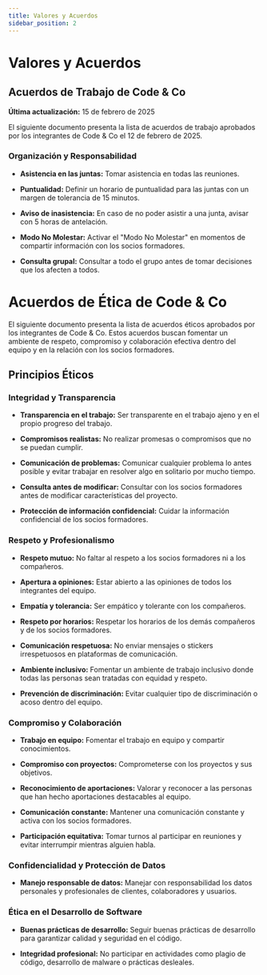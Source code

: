 ```yaml
---
title: Valores y Acuerdos
sidebar_position: 2
---
```


# Valores y Acuerdos

## Acuerdos de Trabajo de Code & Co

**Última actualización:** 15 de febrero de 2025

El siguiente documento presenta la lista de acuerdos de trabajo aprobados por los integrantes de Code & Co el 12 de febrero de 2025.

### Organización y Responsabilidad

- **Asistencia en las juntas:** Tomar asistencia en todas las reuniones.

- **Puntualidad:** Definir un horario de puntualidad para las juntas con un margen de tolerancia de 15 minutos.

- **Aviso de inasistencia:** En caso de no poder asistir a una junta, avisar con 5 horas de antelación.

- **Modo No Molestar:** Activar el "Modo No Molestar" en momentos de compartir información con los socios formadores.

- **Consulta grupal:** Consultar a todo el grupo antes de tomar decisiones que los afecten a todos.

# Acuerdos de Ética de Code & Co

El siguiente documento presenta la lista de acuerdos éticos aprobados por los integrantes de Code & Co. Estos acuerdos buscan fomentar un ambiente de respeto, compromiso y colaboración efectiva dentro del equipo y en la relación con los socios formadores.

## Principios Éticos

### Integridad y Transparencia

- **Transparencia en el trabajo:** Ser transparente en el trabajo ajeno y en el propio progreso del trabajo.

- **Compromisos realistas:** No realizar promesas o compromisos que no se puedan cumplir.

- **Comunicación de problemas:** Comunicar cualquier problema lo antes posible y evitar trabajar en resolver algo en solitario por mucho tiempo.

- **Consulta antes de modificar:** Consultar con los socios formadores antes de modificar características del proyecto.

- **Protección de información confidencial:** Cuidar la información confidencial de los socios formadores.

### Respeto y Profesionalismo

- **Respeto mutuo:** No faltar al respeto a los socios formadores ni a los compañeros.

- **Apertura a opiniones:** Estar abierto a las opiniones de todos los integrantes del equipo.

- **Empatía y tolerancia:** Ser empático y tolerante con los compañeros.

- **Respeto por horarios:** Respetar los horarios de los demás compañeros y de los socios formadores.

- **Comunicación respetuosa:** No enviar mensajes o stickers irrespetuosos en plataformas de comunicación.

- **Ambiente inclusivo:** Fomentar un ambiente de trabajo inclusivo donde todas las personas sean tratadas con equidad y respeto.

- **Prevención de discriminación:** Evitar cualquier tipo de discriminación o acoso dentro del equipo.

### Compromiso y Colaboración

- **Trabajo en equipo:** Fomentar el trabajo en equipo y compartir conocimientos.

- **Compromiso con proyectos:** Comprometerse con los proyectos y sus objetivos.

- **Reconocimiento de aportaciones:** Valorar y reconocer a las personas que han hecho aportaciones destacables al equipo.

- **Comunicación constante:** Mantener una comunicación constante y activa con los socios formadores.

- **Participación equitativa:** Tomar turnos al participar en reuniones y evitar interrumpir mientras alguien habla.

### Confidencialidad y Protección de Datos

- **Manejo responsable de datos:** Manejar con responsabilidad los datos personales y profesionales de clientes, colaboradores y usuarios.

### Ética en el Desarrollo de Software

- **Buenas prácticas de desarrollo:** Seguir buenas prácticas de desarrollo para garantizar calidad y seguridad en el código.

- **Integridad profesional:** No participar en actividades como plagio de código, desarrollo de malware o prácticas desleales.
